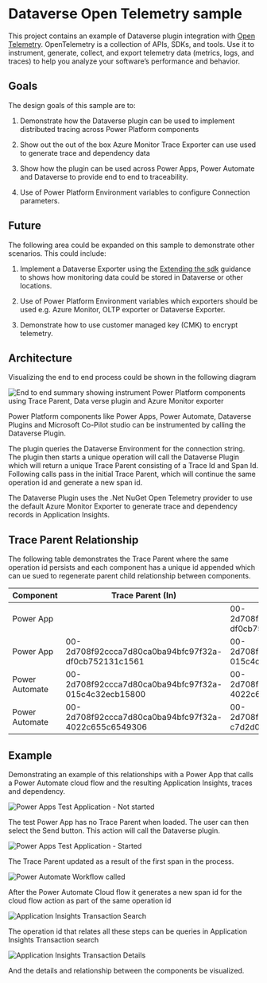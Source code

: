 # Dataverse Open Telemetry sample

This project contains an example of Dataverse plugin integration with [Open Telemetry](https://opentelemetry.io/). OpenTelemetry is a collection of APIs, SDKs, and tools. Use it to instrument, generate, collect, and export telemetry data (metrics, logs, and traces) to help you analyze your software’s performance and behavior.

## Goals

The design goals of this sample are to:

1. Demonstrate how the Dataverse plugin can be used to implement distributed tracing across Power Platform components

2. Show out the out of the box Azure Monitor Trace Exporter can use used to generate trace and dependency data

3. Show how the plugin can be used across Power Apps, Power Automate and Dataverse to provide end to end to traceability.

4. Use of Power Platform Environment variables to configure Connection parameters.

## Future

The following area could be expanded on this sample to demonstrate other scenarios. This could include:

1. Implement a Dataverse Exporter using the [Extending the sdk](https://github.com/open-telemetry/opentelemetry-dotnet/tree/main/docs/trace/extending-the-sdk#exporter) guidance to shows how monitoring data could be stored in Dataverse or other locations.

2. Use of Power Platform Environment variables which exporters should be used e.g. Azure Monitor, OLTP exporter or Dataverse Exporter.

3. Demonstrate how to use customer managed key (CMK) to encrypt telemetry.

## Architecture

Visualizing the end to end process could be shown in the following diagram

![End to end summary showing instrument Power Platform components using Trace Parent, Data verse plugin and Azure Monitor exporter](./docs/media/overview.png)

Power Platform components like Power Apps, Power Automate, Dataverse Plugins and Microsoft Co-Pilot studio can be instrumented by calling the Dataverse Plugin.

The plugin queries the Dataverse Environment for the connection string. The plugin then starts a unique operation will call the Dataverse Plugin which will return a unique Trace Parent consisting of a Trace Id and Span Id. Following calls pass in the initial Trace Parent, which will continue the same operation id and generate a new span id.

The Dataverse Plugin uses the .Net NuGet Open Telemetry provider to use the default Azure Monitor Exporter to generate trace and dependency records in Application Insights.

## Trace Parent Relationship

The following table demonstrates the Trace Parent where the same operation id persists and each component has a unique id appended which can ue sued to regenerate parent child relationship between components.

| Component      | Trace Parent (In)                                    | Trace Parent Out                                     | Message |
|----------------|------------------------------------------------------|------------------------------------------------------|---------|
| Power App      |                                                      | 00-2d708f92ccca7d80ca0ba94bfc97f32a-df0cb752131c1561 | Application Started |
| Power App      | 00-2d708f92ccca7d80ca0ba94bfc97f32a-df0cb752131c1561 | 00-2d708f92ccca7d80ca0ba94bfc97f32a-015c4c32ecb15800 | Button Clicked |
| Power Automate | 00-2d708f92ccca7d80ca0ba94bfc97f32a-015c4c32ecb15800 | 00-2d708f92ccca7d80ca0ba94bfc97f32a-4022c655c6549306 | Flow started |
| Power Automate | 00-2d708f92ccca7d80ca0ba94bfc97f32a-4022c655c6549306 | 00-2d708f92ccca7d80ca0ba94bfc97f32a-c7d2d09caadb0463 | Child Flow started |

## Example

Demonstrating an example of this relationships with a Power App that calls a Power Automate cloud flow and the resulting Application Insights, traces and dependency.

![Power Apps Test Application - Not started](./docs/media/01-sample-power-app-start.png)

The test Power App has no Trace Parent when loaded. The user can then select the Send button. This action will call the Dataverse plugin. 

![Power Apps Test Application - Started](./docs/media/02-PowerApp-Step1.png)

The Trace Parent updated as a result of the first span in the process.

![Power Automate Workflow called](./docs/media/03-Workflow-Called.png)

After the Power Automate Cloud flow it generates a new span id for the cloud flow action as part of the same operation id

![Application Insights Transaction Search](./docs/media/04-ApplicationInsights-TransactionSearch.png)

The operation id that relates all these steps can be queries in Application Insights Transaction search

![Application Insights Transaction Details](./docs/media/05-ApplicationInsights-TransactionDetails.png)

And the details and relationship between the components be visualized.
